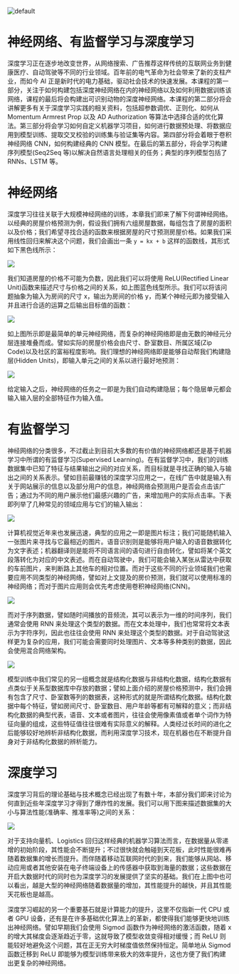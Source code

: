 ![default](https://user-images.githubusercontent.com/5803001/44629091-c0c56180-a97c-11e8-8aff-52d51a8aec1f.jpg)

# 神经网络、有监督学习与深度学习

深度学习正在逐步地改变世界，从网络搜索、广告推荐这样传统的互联网业务到健康医疗、自动驾驶等不同的行业领域。百年前的电气革命为社会带来了新的支柱产业，而如今 AI 正是新时代的电力基础，驱动社会技术的快速发展。本课程的第一部分，关注于如何构建包括深度神经网络在内的神经网络以及如何利用数据训练该网络，课程的最后将会构建出可识别动物的深度神经网络。本课程的第二部分将会讲解更多有关于深度学习实践的相关资料，包括超参数调优、正则化、如何从 Momentum Armrest Prop 以及 AD Authorization 等算法中选择合适的优化算法。第三部分将会学习如何自定义机器学习项目，如何进行数据预处理、将数据应用到模型训练、提取交叉校验的训练集与验证集等内容。第四部分将会着眼于卷积神经网络 CNN，如何构建经典的 CNN 模型。在最后的第五部分，将会学习构建序列模型(Seq2Seq 等)以解决自然语言处理相关的任务；典型的序列模型包括了 RNNs、LSTM 等。

# 神经网络

深度学习往往关联于大规模神经网络的训练，本章我们即来了解下何谓神经网络。以经典的房屋价格预测为例，假设我们拥有六组房屋数据，每组包含了房屋的面积以及价格；我们希望寻找合适的函数来根据房屋的尺寸预测房屋价格。如果我们采用线性回归来解决这个问题，我们会画出一条 `y = kx + b` 这样的函数线，其形式如下黑色线所示：

![](https://coding.net/u/hoteam/p/Cache/git/raw/master/2017/8/1/WX20170812-212417.png)

我们知道房屋的价格不可能为负数，因此我们可以将使用 ReLU(Rectified Linear Unit)函数来描述尺寸与价格之间的关系，如上图蓝色线型所示。我们可以将该问题抽象为输入为房间的尺寸 x，输出为房间的价格 y，而某个神经元即为接受输入并且进行合适的运算之后输出目标值的函数：

![](https://coding.net/u/hoteam/p/Cache/git/raw/master/2017/8/1/WX20170812-213012.png)

如上图所示即是最简单的单元神经网络，而复杂的神经网络即是由无数的神经元分层连接堆叠而成。譬如实际的房屋价格会由尺寸、卧室数目、所属区域(Zip Code)以及社区的富裕程度影响。我们理想的神经网络即是能够自动帮我们构建隐层(Hidden Units)，即输入单元之间的关系以进行最好地预测：

![](https://coding.net/u/hoteam/p/Cache/git/raw/master/2017/8/1/WX20170812-213401.png)

给定输入之后，神经网络的任务之一即是为我们自动构建隐层；每个隐层单元都会输入输入层的全部特征作为输入值。

# 有监督学习

神经网络的分类很多，不过截止到目前大多数的有价值的神经网络都还是基于机器学习中所谓的有监督学习(Supervised Learning)。在有监督学习中，我们的训练数据集中已知了特征与结果输出之间的对应关系，而目标就是寻找正确的输入与输出之间的关系表示。譬如目前最赚钱的深度学习应用之一，在线广告中就是输入有关于网站展示的信息以及部分用户的信息，神经网络会预测用户是否会点击该广告；通过为不同的用户展示他们最感兴趣的广告，来增加用户的实际点击率。下表即列举了几种常见的领域应用与它们的输入输出：

![](https://coding.net/u/hoteam/p/Cache/git/raw/master/2017/8/1/WX20170812-214819.png)

计算机视觉近年来也发展迅速，典型的应用之一即是图片标注；我们可能随机输入一张图片来寻找与它最相近的图片。语音识别则是能够将用户输入的语音数据转化为文字表述；机器翻译则是能将不同语言间的语句进行自由转化，譬如将某个英文段落转化为对应的中文表述。而在自动驾驶中，我们可能会输入某张从雷达中获取的车前图片，来判断路上其他车的相对位置。而对于这些不同的行业领域我们也需要应用不同类型的神经网络，譬如对上文提及的房价预测，我们就可以使用标准的神经网络；而对于图片应用则会优先考虑使用卷积神经网络(CNN)。

![](https://coding.net/u/hoteam/p/Cache/git/raw/master/2017/8/1/WX20170812-215539.png)

而对于序列数据，譬如随时间播放的音频流，其可以表示为一维的时间序列，我们通常会使用 RNN 来处理这个类型的数据。而在文本处理中，我们也常常将文本表示为字符序列，因此也往往会使用 RNN 来处理这个类型的数据。对于自动驾驶这样更为复杂的应用，我们可能会需要同时处理图片、文本等多种类别的数据，因此会使用混合网络架构。

![](https://coding.net/u/hoteam/p/Cache/git/raw/master/2017/8/1/WX20170812-215559.png)

模型训练中我们常见的另一组概念就是结构化数据与非结构化数据，结构化数据有点类似于关系型数据库中存放的数据；譬如上面介绍的房屋价格预测中，我们会拥有包含了尺寸、卧室数等列的数据表，这种形式的就是所谓结构化数据。结构化数据中每个特征，譬如房间尺寸、卧室数目、用户年龄等都有可解释的意义；而非结构化数据的典型代表，语音、文本或者图片，往往会使用像素值或者单个词作为特征向量的组成，这些特征值往往很难有实际意义的解释。人类经过长时间的进化之后能够较好地辨析非结构化数据，而利用深度学习技术，现在机器也在不断提升自身对于非结构化数据的辨析能力。

# 深度学习

深度学习背后的理论基础与技术概念已经出现了有数十年，本部分我们即来讨论为何直到近些年深度学习才得到了爆炸性的发展。我们可以用下图来描述数据集的大小与算法性能(准确率、推准率等)之间的关系：

![](https://coding.net/u/hoteam/p/Cache/git/raw/master/2017/8/1/QQ20170813-115311.png)

对于支持向量机、Logistics 回归这样经典的机器学习算法而言，在数据量从零递增的初始阶段，其性能会不断提升；不过很快就会触碰到天花板，此时性能很难再随着数据集的增长而提升。而伴随着移动互联网时代的到来，我们能够从网站、移动应用或者其他安装在电子终端设备上的传感器中获取到海量的数据；这些数据在开启大数据时代的同时也为深度学习的发展提供了坚实的基础。我们在上图中也可以看出，越是大型的神经网络随着数据量的增加，其性能提升的越快，并且其性能天花板也是越高。

深度学习崛起的另一个重要基石就是计算能力的提升，这里不仅指新一代 CPU 或者 GPU 设备，还有是在许多基础优化算法上的革新，都使得我们能够更快地训练出神经网络。譬如早期我们会使用 Sigmod 函数作为神经网络的激活函数，随着 x 的增大其梯度会逐渐趋近于零，这就导致了模型收敛变得相对缓慢；而 ReLU 则能较好地避免这个问题，其在正无穷大时梯度值依然保持恒定。简单地从 Sigmod 函数迁移到 ReLU 即能够为模型训练带来极大的效率提升，这也方便了我们构建出更复杂的神经网络。
